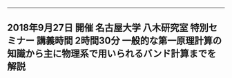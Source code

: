 ----------
2018年9月27日 開催
名古屋大学 八木研究室 特別セミナー
講義時間 2時間30分
一般的な第一原理計算の知識から主に物理系で用いられるバンド計算までを解説
----------
